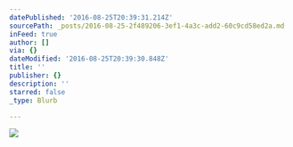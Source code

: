 ```yaml
---
datePublished: '2016-08-25T20:39:31.214Z'
sourcePath: _posts/2016-08-25-2f489206-3ef1-4a3c-add2-60c9cd58ed2a.md
inFeed: true
author: []
via: {}
dateModified: '2016-08-25T20:39:30.848Z'
title: ''
publisher: {}
description: ''
starred: false
_type: Blurb

---
```

![](https://the-grid-user-content.s3-us-west-2.amazonaws.com/a4c8a3c3-b191-4fb5-88e1-73d1b7ba2dc5.jpg)